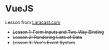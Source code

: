 # VueJS #

Lesson from [Laracast.com](https://laracasts.com/series/learning-vuejs/episodes/1)

*   ~~Lesson 1: Form Inputs and Two-Way Binding~~
*   ~~Lesson 2: Rendering Lists of Data~~
*   ~~Lesson 3: Vue's Event System~~
